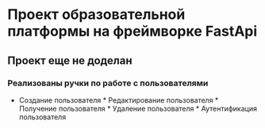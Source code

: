 # Проект образовательной платформы на фреймворке FastApi
## Проект еще не доделан
### Реализованы ручки по работе с пользователями
* Создание пользователя * Редактирование пользователя * Получение пользователя * Удаление пользователя * Аутентификация пользователя
